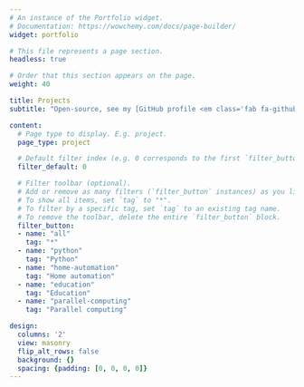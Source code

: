 ```yaml
---
# An instance of the Portfolio widget.
# Documentation: https://wowchemy.com/docs/page-builder/
widget: portfolio

# This file represents a page section.
headless: true

# Order that this section appears on the page.
weight: 40

title: Projects
subtitle: "Open-source, see my [GitHub profile <em class='fab fa-github fa-fw'> </em>](https://github.com/basnijholt)"

content:
  # Page type to display. E.g. project.
  page_type: project

  # Default filter index (e.g. 0 corresponds to the first `filter_button` instance below).
  filter_default: 0

  # Filter toolbar (optional).
  # Add or remove as many filters (`filter_button` instances) as you like.
  # To show all items, set `tag` to "*".
  # To filter by a specific tag, set `tag` to an existing tag name.
  # To remove the toolbar, delete the entire `filter_button` block.
  filter_button:
  - name: "all"
    tag: "*"
  - name: "python"
    tag: "Python"
  - name: "home-automation"
    tag: "Home automation"
  - name: "education"
    tag: "Education"
  - name: "parallel-computing"
    tag: "Parallel computing"

design:
  columns: '2'
  view: masonry
  flip_alt_rows: false
  background: {}
  spacing: {padding: [0, 0, 0, 0]}
---
```


